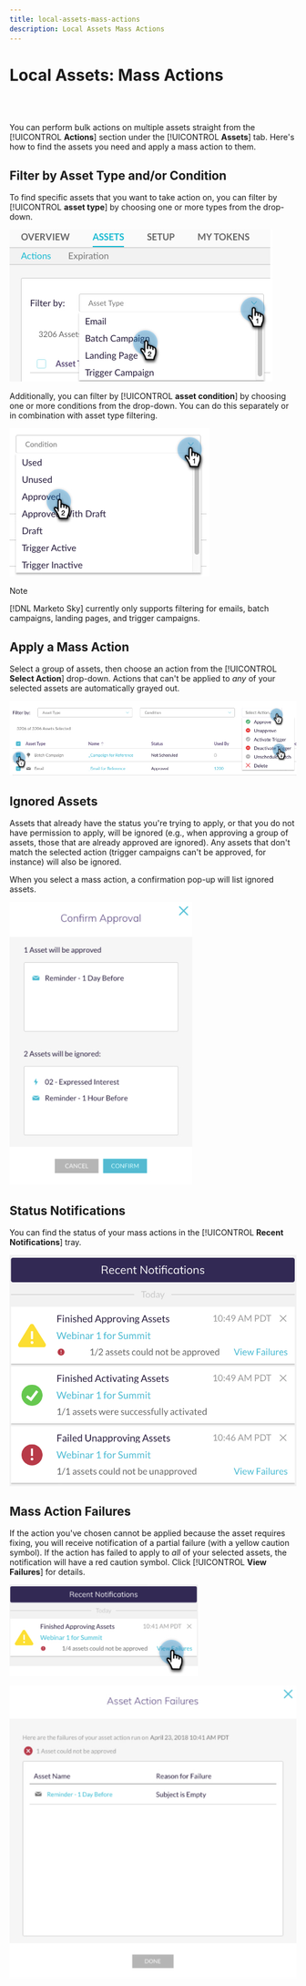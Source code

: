 ```yaml
---
title: local-assets-mass-actions
description: Local Assets Mass Actions
---
```


# Local Assets: Mass Actions

<br>&nbsp;

You can perform bulk actions on multiple assets straight from the [!UICONTROL **Actions**] section under the [!UICONTROL **Assets**] tab. Here's how to find the assets you need and apply a mass action to them.

## Filter by Asset Type and/or Condition

To find specific assets that you want to take action on, you can filter by [!UICONTROL **asset type**] by choosing one or more types from the drop-down.

   ![Image One](/help/sky/assets/programs/local-assets-mass-actions/local-assets-mass-actions-1.png)

Additionally, you can filter by [!UICONTROL **asset condition**] by choosing one or more conditions from the drop-down. You can do this separately or in combination with asset type filtering.

   ![Image Two](/help/sky/assets/programs/local-assets-mass-actions/local-assets-mass-actions-2.png)

>[!NOTE]
>
>[!DNL Marketo Sky] currently only supports filtering for emails, batch campaigns, landing pages, and trigger campaigns.

## Apply a Mass Action

Select a group of assets, then choose an action from the [!UICONTROL **Select Action**] drop-down. Actions that can't be applied to _any_ of your selected assets are automatically grayed out.

   ![Image Three](/help/sky/assets/programs/local-assets-mass-actions/local-assets-mass-actions-3.png)

## Ignored Assets

Assets that already have the status you're trying to apply, or that you do not have permission to apply, will be ignored (e.g., when approving a group of assets, those that are already approved are ignored). Any assets that don't match the selected action (trigger campaigns can't be approved, for instance) will also be ignored.

When you select a mass action, a confirmation pop-up will list ignored assets.

   ![Image Four](/help/sky/assets/programs/local-assets-mass-actions/local-assets-mass-actions-4.png)

## Status Notifications

You can find the status of your mass actions in the [!UICONTROL **Recent Notifications**] tray.

   ![Image Five](/help/sky/assets/programs/local-assets-mass-actions/local-assets-mass-actions-5.png)

## Mass Action Failures

If the action you've chosen cannot be applied because the asset requires fixing, you will receive notification of a partial failure (with a yellow caution symbol). If the action has failed to apply to _all_ of your selected assets, the notification will have a red caution symbol. Click [!UICONTROL **View Failures**] for details.

   ![Image Six](/help/sky/assets/programs/local-assets-mass-actions/local-assets-mass-actions-6.png)

   ![Image Seven](/help/sky/assets/programs/local-assets-mass-actions/local-assets-mass-actions-7.png)
